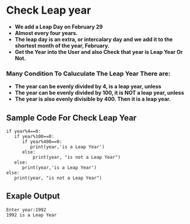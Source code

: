 # Check Leap year
- **We add a Leap Day on February 29**
- **Almost every four years.**
- **The leap day is an extra, or intercalary day and we add it to the shortest month of the year, February.**
- **Get the Year into the User and also Check that year is Leap Year Or Not.**
### Many Condition To Caluculate The Leap Year There are:
- **The year can be evenly divided by 4, is a leap year, unless**
- **The year can be evenly divided by 100, it is NOT a leap year, unless**
- **The year is also evenly divisible by 400. Then it is a leap year.**
## Sample Code For Check Leap Year
```
if year%4==0:
   if year%100==0:
      if year%400==0:
         print(year,'is a Leap Year')
      else:
          print(year, "is not a Leap Year")
   else:
      print(year,'is a Leap Year')
else:
   print(year, "is not a Leap Year")
```
## Exaple Output
```
Enter year:1992
1992 is a Leap Year
```
